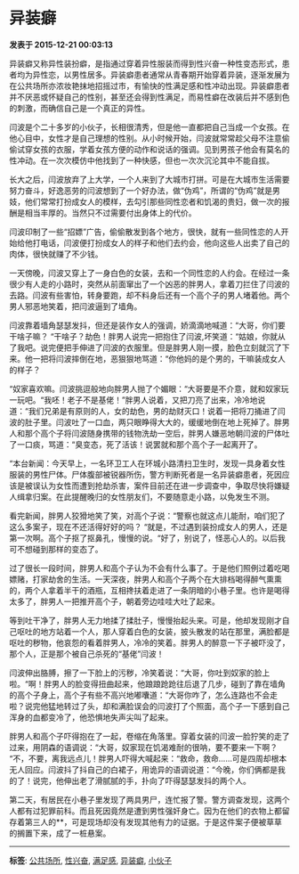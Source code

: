 # 异装癖

**发表于 2015-12-21 00:03:13**

异装癖又称异性装扮癖，是指通过穿着异性服装而得到性兴奋一种性变态形式，患者均为异性恋，以男性居多。异装癖患者通常从青春期开始穿着异装，逐渐发展为在公共场所亦浓妆艳抹地招摇过市，有愉快的性满足感和性冲动出现。异装癖患者并不厌恶或怀疑自己的性别，甚至还会得到性满足，而易性癖在改装后并不感到色的刺激，而确信自己是一个真正的异性。

闫波是个二十多岁的小伙子，长相很清秀，但是他一直都把自己当成一个女孩。在他心目中，女性才是自己理想的性别。从小时候开始，闫波就常常趁父母不注意偷偷试穿女孩的衣服，学着女孩方便的动作和说话的强调。见到男孩子他会有莫名的性冲动。在一次次模仿中他找到了一种快感，但也一次次沉沦其中不能自拔。

长大之后，闫波放弃了上大学，一个人来到了大城市打拼。可是在大城市生活需要努力奋斗，好逸恶劳的闫波想到了一个好办法，做“伪鸡”，所谓的“伪鸡”就是男妓，他们常常打扮成女人的模样，去勾引那些同性恋者和饥渴的贵妇，做一次的报酬是相当丰厚的。当然只不过需要付出身体上的代价。

闫波印制了一些“招嫖”广告，偷偷散发到各个地方，很快，就有一些同性恋的人开始给他打电话，闫波便打扮成女人的样子和他们去约会，他向这些人出卖了自己的肉体，很快就赚了不少钱。

一天傍晚，闫波又穿上了一身白色的女装，去和一个同性恋的人约会。在经过一条很少有人走的小路时，突然从前面窜出了一个凶恶的胖男人，拿着刀拦住了闫波的去路。闫波有些害怕，转身要跑，却不料身后还有一个高个子的男人堵着他。两个男人邪恶地笑着，把闫波逼到了墙角。

闫波靠着墙角瑟瑟发抖，但还是装作女人的强调，娇滴滴地喊道：“大哥，你们要干啥子嘛？ “干啥子？劫色！胖男人说完一把抱住了闫波,坏笑道：“姑娘，你就从了我吧。说完便把手伸进了闫波的衣服里。但是胖男人刚一摸，脸色立刻就沉了下来。他一把将闫波摔倒在地，恶狠狠地骂道：“你他妈的是个男的，干嘛装成女人的样子？

“奴家喜欢嘛。闫波挑逗般地向胖男人抛了个媚眼：“大哥要是不介意，就和奴家玩一玩吧。“我呸！老子不是基佬！”胖男人说着，又把刀亮了出来，冷冷地说道：“我们兄弟是有原则的人，女的劫色，男的劫财灭口！说着一把将刀捅进了闫波的肚子里。闫波吐了一口血，两只眼睁得大大的，缓缓地倒在地上死掉了。胖男人和那个高个子将闫波随身携带的钱物洗劫一空后，胖男人嫌恶地朝闫波的尸体吐了一口痰，骂道：“臭变态，死了活该！说罢就和那个高个子一起离开了。

“本台新闻：今天早上，一名环卫工人在环城小路清扫卫生时，发现一具身着女性服装的男性尸体。尸体腹部被锐器所伤，警方判断死者是一名异装癖患者，死因应该是被误认为女性而遭到抢劫杀害，案件目前还在进一步调查中，争取尽快将嫌疑人缉拿归案。在此提醒晚归的女性朋友们，不要随意走小路，以免发生不测。

看完新闻，胖男人狡猾地笑了笑，对高个子说：“警察也就这点儿能耐，咱们犯了这么多案子，现在不还活得好好的吗？ “就是，不过遇到装扮成女人的男人，还是第一次啊。高个子抠了抠鼻孔，慢慢的说。“好了，别说了，怪恶心人的。以后我可不想碰到那样的变态了。

过了很长一段时间，胖男人和高个子认为不会有什么事了。于是他们照例过着吃喝嫖赌，打家劫舍的生活。一天深夜，胖男人和高个子两个在大排档喝得醉气熏熏的，两个人拿着半干的酒瓶，互相搀扶着走进了一条阴暗的小巷子里。也许是喝得太多了，胖男人一把推开高个子，朝着旁边哇哇大吐了起来。

等到吐干净了，胖男人无力地揉了揉肚子，慢慢抬起头来。可是，他却发现刚才自己呕吐的地方站着一个人，那人穿着白色的女装，披头散发的站在那里，满脸都是呕吐的秽物，他哀怨的看着胖男人，冷冷的笑着。胖男人的醉意一下子被吓没了，那个人，正是那个被自己杀死的“基佬”闫波！

闫波伸出胳膊，擦了一下脸上的污秽，冷笑着说：“大哥，你吐到奴家的脸上啦。“啊！胖男人的脸变得扭曲起来，他踉踉跄跄往后退了几步，碰到了靠在墙角的高个子身上，高个子有些不高兴地嘟囔道：“大哥你咋了，怎么连路也不会走啦？说完他猛地转过了头，却和满脸误会的闫波打了个照面，高个子一下感到自己浑身的血都变冷了，他恐惧地失声尖叫了起来。

胖男人和高个子吓得抱在了一起，卷缩在角落里。穿着女装的闫波一脸狞笑的走了过来，用阴森的语调说：“大哥，奴家现在饥渴难耐的很呐，要不要来一下啊？ “不，不要，离我远点儿！胖男人吓得大喊起来：“救命，救命……可是四周却根本无人回应。闫波抖了抖自己的白裙子，用诡异的语调说道：“今晚，你们俩都是我的了！说完，他伸出老了滑腻腻的手，扑向了吓得瑟瑟发抖的两个人。

第二天，有居民在小巷子里发现了两具男尸，连忙报了警。警方调查发现，这两个人都有过犯罪前科。而且死因竟然是遭到男性强奸身亡。因为在他们的衣物上都留存着第三人的**，可是现场却没有发现其他有力的证据。于是这件案子便被草草的搁置下来，成了一桩悬案。

---

**标签**: [公共场所](misc.php?mod=tag&id=402 "公共场所"), [性兴奋](misc.php?mod=tag&id=12752 "性兴奋"), [满足感](misc.php?mod=tag&id=8781 "满足感"), [异装癖](misc.php?mod=tag&id=12753 "异装癖"), [小伙子](misc.php?mod=tag&id=187 "小伙子")